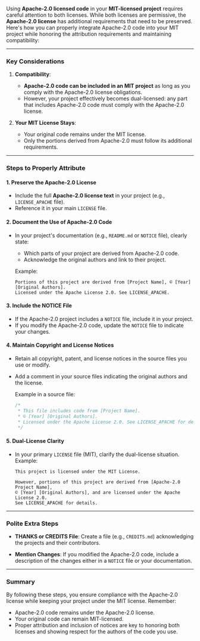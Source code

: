 Using **Apache-2.0 licensed code** in your **MIT-licensed project** requires careful attention to both licenses. While both licenses are permissive, the **Apache-2.0 license** has additional requirements that need to be preserved. Here's how you can properly integrate Apache-2.0 code into your MIT project while honoring the attribution requirements and maintaining compatibility:

---

### **Key Considerations**
1. **Compatibility**:
   - **Apache-2.0 code can be included in an MIT project** as long as you comply with the Apache-2.0 license obligations.
   - However, your project effectively becomes dual-licensed: any part that includes Apache-2.0 code must comply with the Apache-2.0 license.

2. **Your MIT License Stays**:
   - Your original code remains under the MIT license.
   - Only the portions derived from Apache-2.0 must follow its additional requirements.

---

### **Steps to Properly Attribute**
#### 1. **Preserve the Apache-2.0 License**
   - Include the full **Apache-2.0 license text** in your project (e.g., `LICENSE_APACHE` file).
   - Reference it in your main `LICENSE` file.

#### 2. **Document the Use of Apache-2.0 Code**
   - In your project's documentation (e.g., `README.md` or `NOTICE` file), clearly state:
     - Which parts of your project are derived from Apache-2.0 code.
     - Acknowledge the original authors and link to their project.

     Example:
     ```
     Portions of this project are derived from [Project Name], © [Year] [Original Authors].
     Licensed under the Apache License 2.0. See LICENSE_APACHE.
     ```

#### 3. **Include the NOTICE File**
   - If the Apache-2.0 project includes a `NOTICE` file, include it in your project.
   - If you modify the Apache-2.0 code, update the `NOTICE` file to indicate your changes.

#### 4. **Maintain Copyright and License Notices**
   - Retain all copyright, patent, and license notices in the source files you use or modify.
   - Add a comment in your source files indicating the original authors and the license.

     Example in a source file:
     ```javascript
     /*
      * This file includes code from [Project Name].
      * © [Year] [Original Authors].
      * Licensed under the Apache License 2.0. See LICENSE_APACHE for details.
      */
     ```

#### 5. **Dual-License Clarity**
   - In your primary `LICENSE` file (MIT), clarify the dual-license situation.
     Example:
     ```
     This project is licensed under the MIT License.

     However, portions of this project are derived from [Apache-2.0 Project Name],
     © [Year] [Original Authors], and are licensed under the Apache License 2.0.
     See LICENSE_APACHE for details.
     ```

---

### **Polite Extra Steps**
- **THANKS or CREDITS File**:
  Create a file (e.g., `CREDITS.md`) acknowledging the projects and their contributors.

- **Mention Changes**:
  If you modified the Apache-2.0 code, include a description of the changes either in a `NOTICE` file or your documentation.

---

### **Summary**
By following these steps, you ensure compliance with the Apache-2.0 license while keeping your project under the MIT license. Remember:
- Apache-2.0 code remains under the Apache-2.0 license.
- Your original code can remain MIT-licensed.
- Proper attribution and inclusion of notices are key to honoring both licenses and showing respect for the authors of the code you use.
